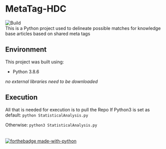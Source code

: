 # MetaTag-HDC
![Build](https://github.com/txconnorriley/MetaTag-HDC/workflows/Python%20package/badge.svg)<br />
This is a Python project used to delineate possible matches for knowledge base articles based on shared meta tags

## Environment
This project was built using:
- Python 3.8.6

*no external libraries need to be downloaded*

## Execution
All that is needed for execution is to pull the Repo
If Python3 is set as default:
`python StatisticalAnalysis.py`

Otherwise:
`python3 StatisticalAnalysis.py`
<br />
<br />
<br />
[![forthebadge made-with-python](http://ForTheBadge.com/images/badges/made-with-python.svg)](https://www.python.org/)
